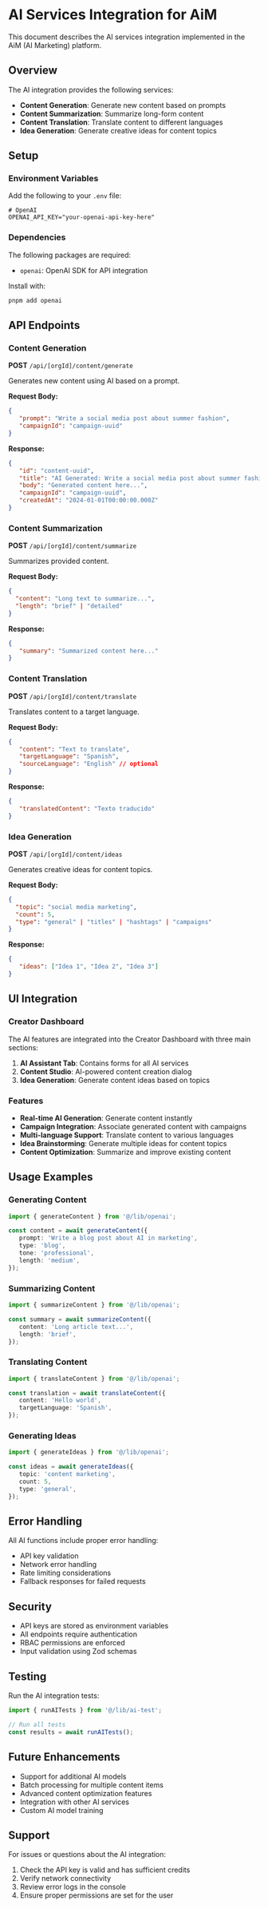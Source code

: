 # AI Services Integration for AiM

This document describes the AI services integration implemented in the AiM (AI Marketing) platform.

## Overview

The AI integration provides the following services:

- **Content Generation**: Generate new content based on prompts
- **Content Summarization**: Summarize long-form content
- **Content Translation**: Translate content to different languages
- **Idea Generation**: Generate creative ideas for content topics

## Setup

### Environment Variables

Add the following to your `.env` file:

```env
# OpenAI
OPENAI_API_KEY="your-openai-api-key-here"
```

### Dependencies

The following packages are required:

- `openai`: OpenAI SDK for API integration

Install with:

```bash
pnpm add openai
```

## API Endpoints

### Content Generation

**POST** `/api/[orgId]/content/generate`

Generates new content using AI based on a prompt.

**Request Body:**

```json
{
   "prompt": "Write a social media post about summer fashion",
   "campaignId": "campaign-uuid"
}
```

**Response:**

```json
{
   "id": "content-uuid",
   "title": "AI Generated: Write a social media post about summer fashion...",
   "body": "Generated content here...",
   "campaignId": "campaign-uuid",
   "createdAt": "2024-01-01T00:00:00.000Z"
}
```

### Content Summarization

**POST** `/api/[orgId]/content/summarize`

Summarizes provided content.

**Request Body:**

```json
{
  "content": "Long text to summarize...",
  "length": "brief" | "detailed"
}
```

**Response:**

```json
{
   "summary": "Summarized content here..."
}
```

### Content Translation

**POST** `/api/[orgId]/content/translate`

Translates content to a target language.

**Request Body:**

```json
{
   "content": "Text to translate",
   "targetLanguage": "Spanish",
   "sourceLanguage": "English" // optional
}
```

**Response:**

```json
{
   "translatedContent": "Texto traducido"
}
```

### Idea Generation

**POST** `/api/[orgId]/content/ideas`

Generates creative ideas for content topics.

**Request Body:**

```json
{
  "topic": "social media marketing",
  "count": 5,
  "type": "general" | "titles" | "hashtags" | "campaigns"
}
```

**Response:**

```json
{
   "ideas": ["Idea 1", "Idea 2", "Idea 3"]
}
```

## UI Integration

### Creator Dashboard

The AI features are integrated into the Creator Dashboard with three main sections:

1. **AI Assistant Tab**: Contains forms for all AI services
2. **Content Studio**: AI-powered content creation dialog
3. **Idea Generation**: Generate content ideas based on topics

### Features

- **Real-time AI Generation**: Generate content instantly
- **Campaign Integration**: Associate generated content with campaigns
- **Multi-language Support**: Translate content to various languages
- **Idea Brainstorming**: Generate multiple ideas for content topics
- **Content Optimization**: Summarize and improve existing content

## Usage Examples

### Generating Content

```typescript
import { generateContent } from '@/lib/openai';

const content = await generateContent({
   prompt: 'Write a blog post about AI in marketing',
   type: 'blog',
   tone: 'professional',
   length: 'medium',
});
```

### Summarizing Content

```typescript
import { summarizeContent } from '@/lib/openai';

const summary = await summarizeContent({
   content: 'Long article text...',
   length: 'brief',
});
```

### Translating Content

```typescript
import { translateContent } from '@/lib/openai';

const translation = await translateContent({
   content: 'Hello world',
   targetLanguage: 'Spanish',
});
```

### Generating Ideas

```typescript
import { generateIdeas } from '@/lib/openai';

const ideas = await generateIdeas({
   topic: 'content marketing',
   count: 5,
   type: 'general',
});
```

## Error Handling

All AI functions include proper error handling:

- API key validation
- Network error handling
- Rate limiting considerations
- Fallback responses for failed requests

## Security

- API keys are stored as environment variables
- All endpoints require authentication
- RBAC permissions are enforced
- Input validation using Zod schemas

## Testing

Run the AI integration tests:

```typescript
import { runAITests } from '@/lib/ai-test';

// Run all tests
const results = await runAITests();
```

## Future Enhancements

- Support for additional AI models
- Batch processing for multiple content items
- Advanced content optimization features
- Integration with other AI services
- Custom AI model training

## Support

For issues or questions about the AI integration:

1. Check the API key is valid and has sufficient credits
2. Verify network connectivity
3. Review error logs in the console
4. Ensure proper permissions are set for the user
